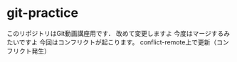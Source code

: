 # git-practice
このリポジトリはGit動画講座用です．
改めて変更しますよ
今度はマージするみたいですよ
今回はコンフリクトが起こります。
conflict-remote上で更新（コンフリクト発生）
